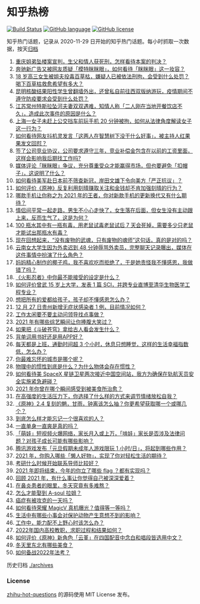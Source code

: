 # 知乎热榜
[![Build Status](https://github.com/ToWeLong/zhihu-hot-questions/workflows/CI/badge.svg)](https://github.com/ToWeLong/zhihu-hot-questions/actions)
[![GitHub language](https://img.shields.io/badge/language-golang-orange.svg)](https://golang.org/)
[![GitHub license](https://img.shields.io/github/license/ToWeLong/zhihu-hot-questions)](https://github.com/ToWeLong/zhihu-hot-questions/blob/main/LICENSE)

知乎热门话题，记录从 2020-11-29 日开始的知乎热门话题。每小时抓取一次数据，按天[归档](./archives)

<!-- BEGIN -->

1. [重庆姐弟坠楼案宣判，生父和情人获死刑，怎样看待本案的判决？](https://www.zhihu.com/question/508270046)
1. [奔驰新广告又被网友质疑「模特眯眯眼」，如何看待「眯眯眼」这一妆容？](https://www.zhihu.com/question/508722862)
1. [18 岁高三女生被姐夫投毒百草枯，嫌疑人已被依法刑拘，会受到什么处罚？喝下百草枯救愈希望有多大？](https://www.zhihu.com/question/508655888)
1. [昆明核酸结果阳性学生曾翻墙外出，还曾私自前往西双版纳游玩，疫情期间不遵守防疫要求会受到什么处罚？](https://www.zhihu.com/question/508587433)
1. [江苏常州特斯拉坠河夫妻双双遇难，知情人称「二人刚在当地开餐饮店不久」，造成此次事件的原因是什么？](https://www.zhihu.com/question/508365267)
1. [上海一女子未赶上公交挡车前玩手机 20 分钟被拘，如何从法律角度解读女子这一行为？](https://www.zhihu.com/question/508562842)
1. [如何看待网友抖机灵发言「这两人在智慧树下没干什么好事」，被主持人红果果发文回怼？](https://www.zhihu.com/question/508646770)
1. [签了公司竞业协议，公司要求遵守三年，竞业补偿金包含在以前的工资里面，这样会影响我后期找工作吗?](https://www.zhihu.com/question/507475486)
1. [媒体评论「眯眯眼」争议，充分尊重受众才能赢得市场，但也要避免「扣帽子」，这说明了什么？](https://www.zhihu.com/question/508751776)
1. [如何看待美军赴日本前不筛查新冠，岸田文雄下令向美方「严正抗议」？](https://www.zhihu.com/question/508374409)
1. [如何评价《原神》反复利用刻晴赚取关注和金钱却不肯加强刻晴的行为？](https://www.zhihu.com/question/508550354)
1. [哪款手机让你称之为 2021 年的王者，你对新款手机的更新换代又有什么期待？](https://www.zhihu.com/question/508526665)
1. [情侣间平常一起走路，男生不小心走快了，女生落在后面，但女生没有主动跟上来，反而生气了，这是为何？](https://www.zhihu.com/question/505674755)
1. [100 瓶水其中有一瓶有毒，用老鼠试毒老鼠试后 7 天会死掉，需要多少只老鼠才能试出那瓶水有毒？](https://www.zhihu.com/question/503891961)
1. [现在回想起来，“没有废物的武魂，只有废物的魂师”这句话，真的是对的吗？](https://www.zhihu.com/question/472035395)
1. [云南女大学生因为外卖迟到 48 分钟辱骂外卖员，完整聊天记录曝出，媒体在这件事情中扮演了什么角色？](https://www.zhihu.com/question/508716766)
1. [妈妈精心制作的椰子鸡，我不喜欢吃而拒绝了，于是她责怪我不懂感恩，我做错了吗？](https://www.zhihu.com/question/390559394)
1. [《火影忍者》中你最不能接受的设定是什么？](https://www.zhihu.com/question/338839778)
1. [如何评价曾武 15 岁上大学，发表 1 篇 SCI，并跨专业直博至清华生物医学工程专业？](https://www.zhihu.com/question/508163464)
1. [想把所有的爱都给孩子，孩子却不懂感恩怎么办？](https://www.zhihu.com/question/508331343)
1. [12 月 27 日贵州新增无症状感染者 1 例，目前情况如何？](https://www.zhihu.com/question/508697973)
1. [工作太闲要不要主动问领导找点事做？](https://www.zhihu.com/question/506238681)
1. [2021 年有哪些综艺瞬间让你捧腹大笑过？](https://www.zhihu.com/question/504124195)
1. [如果把《斗破苍穹》拿给古人看会发生什么？](https://www.zhihu.com/question/479138178)
1. [背单词用书好还是用APP好？](https://www.zhihu.com/question/23527293)
1. [每天都是上班，通勤时间超 3 个小时，休息只想睡觉，这样的生活幸福指数低，怎么办？](https://www.zhihu.com/question/503739424)
1. [你最难忘怀的城市是哪个呢？](https://www.zhihu.com/question/503026065)
1. [物理中的惯性到底是什么？为什么物体会存在惯性？](https://www.zhihu.com/question/507492284)
1. [如何看待美 SpaceX 星链卫星两次接近中国空间站，我方为确保在轨航天员安全实施紧急避碰？](https://www.zhihu.com/question/508552825)
1. [2021 年你曾在哪个瞬间感受到被美食所治愈？](https://www.zhihu.com/question/506527620)
1. [在高强度的生活压力下，你选择了什么样的方式来调节情绪放松自我？](https://www.zhihu.com/question/508603657)
1. [《原神》2.4 复刻的魈，甘雨，钟离该怎么抽？你更希望获取哪一个或哪几个？](https://www.zhihu.com/question/508468347)
1. [到底怎么样才能忘记一个很喜欢的人？](https://www.zhihu.com/question/507198233)
1. [一直单身一直爽是真的吗？](https://www.zhihu.com/question/330412814)
1. [「萌娃」短视频火爆网络，家长月入或上万，「啃娃」家长是否涉及法律问题？对孩子成长可能有哪些影响？](https://www.zhihu.com/question/508061157)
1. [腾讯游戏发布「元旦假期未成年人游戏限玩 1 小时/日」，将起到哪些作用？](https://www.zhihu.com/question/508254123)
1. [2021 年，你购入哪些「懒人好物」，实现了你对轻松生活的期待？](https://www.zhihu.com/question/504272914)
1. [考研什么时候开始联系导师比较好？](https://www.zhihu.com/question/498993087)
1. [2021 年即将结束，今年的你立了哪些 flag ？都有实现吗？](https://www.zhihu.com/question/507783085)
1. [回顾 2021 年，有什么事让你觉得自己被深深爱着？](https://www.zhihu.com/question/508146604)
1. [在鼻炎患者的眼里，冬天究竟有多难熬？](https://www.zhihu.com/question/508651811)
1. [怎么才能娶到 A-soul 拉姐？](https://www.zhihu.com/question/507063651)
1. [癌症有被攻克的一天吗？](https://www.zhihu.com/question/301374244)
1. [如何看待荣耀 MagicV 真机曝光？值得等一等吗？](https://www.zhihu.com/question/508582741)
1. [生活中有哪些小事会对保护动物产生意想不到的影响？](https://www.zhihu.com/question/508612676)
1. [工作中，能力配不上野心时该怎么办？](https://www.zhihu.com/question/508240860)
1. [2022年国内高校教职，求职过程和结果如何？](https://www.zhihu.com/question/473044559)
1. [如何评价《原神》新角色「云堇」在四国配音中念白和唱段皆选用中文？](https://www.zhihu.com/question/508490278)
1. [冬天里东北有哪些美食？](https://www.zhihu.com/question/500418599)
1. [如何备战2022年法考？](https://www.zhihu.com/question/496258631)

<!-- END -->

历史归档 [./archives](./archives)


### License
[zhihu-hot-questions](https://github.com/towelong/zhihu-hot-questions) 的源码使用 MIT License 发布。